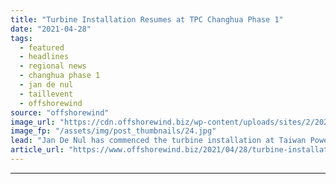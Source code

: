 ```yaml
---
title: "Turbine Installation Resumes at TPC Changhua Phase 1"
date: "2021-04-28"
tags: 
  - featured
  - headlines
  - regional news
  - changhua phase 1
  - jan de nul
  - taillevent
  - offshorewind
source: "offshorewind"
image_url: "https://cdn.offshorewind.biz/wp-content/uploads/sites/2/2021/04/28085003/Turbine-Installation-Resumes-at-TPC-Changhua-Phase-1-e1619592465195.jpg"
image_fp: "/assets/img/post_thumbnails/24.jpg"
lead: "Jan De Nul has commenced the turbine installation at Taiwan Power Company’s Changhua Phase"
article_url: "https://www.offshorewind.biz/2021/04/28/turbine-installation-resumes-at-tpc-changhua-phase-1/"
---
```


---

